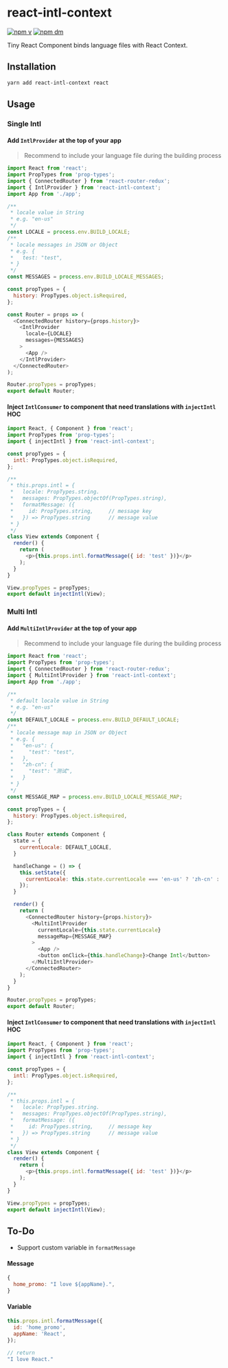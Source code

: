 # react-intl-context
[![npm v](https://img.shields.io/npm/v/react-intl-context.svg)](https://www.npmjs.com/package/react-intl-context)
[![npm dm](https://img.shields.io/npm/dm/react-intl-context.svg)](https://www.npmjs.com/package/react-intl-context)

Tiny React Component binds language files with React Context.

## Installation
```bash
yarn add react-intl-context react
```

## Usage
### Single Intl
#### Add `IntlProvider` at the top of your app
> Recommend to include your language file during the building process

```javascript
import React from 'react';
import PropTypes from 'prop-types';
import { ConnectedRouter } from 'react-router-redux';
import { IntlProvider } from 'react-intl-context';
import App from './app';

/**
 * locale value in String
 * e.g. "en-us"
 */
const LOCALE = process.env.BUILD_LOCALE;
/**
 * locale messages in JSON or Object
 * e.g. {
 *   test: "test",
 * }
 */
const MESSAGES = process.env.BUILD_LOCALE_MESSAGES;

const propTypes = {
  history: PropTypes.object.isRequired,
};

const Router = props => (
  <ConnectedRouter history={props.history}>
    <IntlProvider
      locale={LOCALE}
      messages={MESSAGES}
    >
      <App />
    </IntlProvider>
  </ConnectedRouter>
);

Router.propTypes = propTypes;
export default Router;
```

#### Inject `IntlConsumer` to component that need translations with `injectIntl` HOC
```javascript
import React, { Component } from 'react';
import PropTypes from 'prop-types';
import { injectIntl } from 'react-intl-context';

const propTypes = {
  intl: PropTypes.object.isRequired,
};

/**
 * this.props.intl = {
 *   locale: PropTypes.string.
 *   messages: PropTypes.objectOf(PropTypes.string),
 *   formatMessage: ({
 *     id: PropTypes.string,     // message key
 *   }) => PropTypes.string      // message value
 * }
 */
class View extends Component {
  render() {
    return (
      <p>{this.props.intl.formatMessage({ id: 'test' })}</p>
    );
  }
}

View.propTypes = propTypes;
export default injectIntl(View);
```

### Multi Intl
#### Add `MultiIntlProvider` at the top of your app
> Recommend to include your language file during the building process

```javascript
import React from 'react';
import PropTypes from 'prop-types';
import { ConnectedRouter } from 'react-router-redux';
import { MultiIntlProvider } from 'react-intl-context';
import App from './app';

/**
 * default locale value in String
 * e.g. "en-us"
 */
const DEFAULT_LOCALE = process.env.BUILD_DEFAULT_LOCALE;
/**
 * locale message map in JSON or Object
 * e.g. {
 *   "en-us": {
 *     "test": "test",
 *   },
 *   "zh-cn": {
 *     "test": "测试",
 *   }
 * }
 */
const MESSAGE_MAP = process.env.BUILD_LOCALE_MESSAGE_MAP;

const propTypes = {
  history: PropTypes.object.isRequired,
};

class Router extends Component {
  state = {
    currentLocale: DEFAULT_LOCALE,
  }

  handleChange = () => {
    this.setState({
      currentLocale: this.state.currentLocale === 'en-us' ? 'zh-cn' : 'en-us',
    });
  }

  render() {
    return (
      <ConnectedRouter history={props.history}>
        <MultiIntlProvider
          currentLocale={this.state.currentLocale}
          messageMap={MESSAGE_MAP}
        >
          <App />
          <button onClick={this.handleChange}>Change Intl</button>
        </MultiIntlProvider>
      </ConnectedRouter>
    );
  }
}

Router.propTypes = propTypes;
export default Router;
```

#### Inject `IntlConsumer` to component that need translations with `injectIntl` HOC
```javascript
import React, { Component } from 'react';
import PropTypes from 'prop-types';
import { injectIntl } from 'react-intl-context';

const propTypes = {
  intl: PropTypes.object.isRequired,
};

/**
 * this.props.intl = {
 *   locale: PropTypes.string.
 *   messages: PropTypes.objectOf(PropTypes.string),
 *   formatMessage: ({
 *     id: PropTypes.string,     // message key
 *   }) => PropTypes.string      // message value
 * }
 */
class View extends Component {
  render() {
    return (
      <p>{this.props.intl.formatMessage({ id: 'test' })}</p>
    );
  }
}

View.propTypes = propTypes;
export default injectIntl(View);
```

## To-Do
* Support custom variable in `formatMessage`
#### Message
```javascript
{
  home_promo: "I love ${appName}.",
}
```
#### Variable
```javascript
this.props.intl.formatMessage({
  id: 'home_promo',
  appName: 'React',
});

// return
"I love React."
```